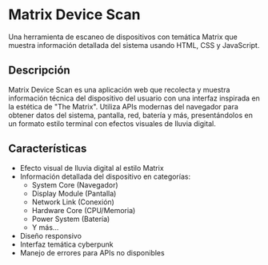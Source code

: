 # Matrix Device Scan

Una herramienta de escaneo de dispositivos con temática Matrix que muestra información detallada del sistema usando HTML, CSS y JavaScript.

## Descripción

Matrix Device Scan es una aplicación web que recolecta y muestra información técnica del dispositivo del usuario con una interfaz inspirada en la estética de "The Matrix". Utiliza APIs modernas del navegador para obtener datos del sistema, pantalla, red, batería y más, presentándolos en un formato estilo terminal con efectos visuales de lluvia digital.

## Características

- Efecto visual de lluvia digital al estilo Matrix
- Información detallada del dispositivo en categorías:
  - System Core (Navegador)
  - Display Module (Pantalla)
  - Network Link (Conexión)
  - Hardware Core (CPU/Memoria)
  - Power System (Batería)
  - Y más...
- Diseño responsivo
- Interfaz temática cyberpunk
- Manejo de errores para APIs no disponibles


